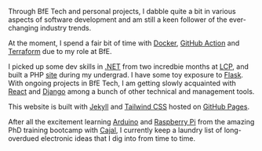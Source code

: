 Through BfE Tech and personal projects, I dabble quite a bit in various aspects of software development and am still a keen follower of the ever-changing industry trends.

At the moment, I spend a fair bit of time with [Docker](https://www.docker.com/), [GitHub Action](https://github.com/features/actions) and [Terraform](https://www.terraform.io/) due to my role at BfE.

I picked up some dev skills in [.NET](https://dotnet.microsoft.com/en-us/) from two incredbie months at [LCP](https://www.lcp.uk.com/technology-analytics/), and built a PHP [site](https://hh457.user.srcf.net/mathmo-guide/) during my undergrad. I have some toy exposure to [Flask](https://flask.palletsprojects.com). With ongoing projects in BfE Tech, I am getting slowly acquainted with [React](https://reactjs.org/) and [Django](https://www.djangoproject.com/) among a bunch of other technical and management tools. 

This website is built with [Jekyll](https://jekyllrb.com/) and [Tailwind CSS](https://tailwindui.com/) hosted on [GitHub Pages](https://pages.github.com/).

After all the excitement learning [Arduino](https://www.arduino.cc/) and [Raspberry Pi](https://www.raspberrypi.org/) from the amazing PhD training bootcamp with [Cajal](http://cajal-training.org/neurokit/experim-neuroscience/), I currently keep a laundry list of long-overdued electronic ideas that I dig into from time to time.



 